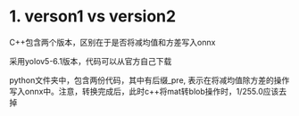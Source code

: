 # 1. verson1 vs version2

C++包含两个版本，区别在于是否将减均值和方差写入onnx



采用yolov5-6.1版本，代码可以从官方自己下载

python文件夹中，包含两份代码，其中有后缀_pre, 表示在将减均值除方差的操作写入onnx中。注意，转换完成后，此时c++将mat转blob操作时，1/255.0应该去掉



